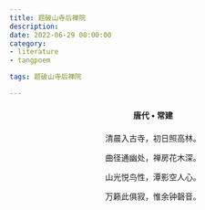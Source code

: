 ```yaml
---
title: 题破山寺后禅院
description:
date: 2022-06-29 00:00:00
category:
- literature
- tangpoem

tags: 题破山寺后禅院

---
```


<div id="poem-author">
唐代 • 常建
</div>
<div id="poem-body">
<p class="poem-paragraph">清晨入古寺，初日照高林。</p>
<p class="poem-paragraph">曲径通幽处，禅房花木深。</p>
<p class="poem-paragraph">山光悦鸟性，潭影空人心。</p>
<p class="poem-paragraph">万籁此俱寂，惟余钟磬音。</p>

</div>

<style>

#poem-author {
    width: 100%;
    text-align: center;
    margin: 20px 0;
    font-weight: bold;
}
#poem-body {
    width: 100%;
    text-align: center;
}
.poem-paragraph {
    font-family: "仿宋"
}

</style>